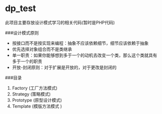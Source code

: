 # dp_test
此项目主要存放设计模式学习的相关代码(暂时是PHP代码)

###设计模式原则
* 按接口而不是按实现来编程：抽象不应该依赖细节，细节应该依赖于抽象
* 优先选择对象组合而不是类继承
* 单一职责：如果你能够想到多于一个的动机去改变一个类，那么这个类就具有多于一个的职责
* 开放-封闭原则：对于扩展是开放的，对于更改是封闭的

###目录
1. Factory (工厂方法模式)
1. Strategy (策略模式)
1. Prototype (原型设计模式)
1. Template (模版方法模式 )

